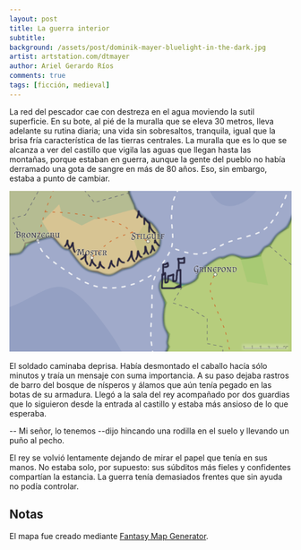 ```yaml
---
layout: post
title: La guerra interior
subtitle:
background: /assets/post/dominik-mayer-bluelight-in-the-dark.jpg
artist: artstation.com/dtmayer
author: Ariel Gerardo Ríos
comments: true
tags: [ficción, medieval]
---
```


La red del pescador cae con destreza en el agua moviendo la sutil superficie.
En su bote, al pié de la muralla que se eleva 30 metros, lleva adelante su
rutina diaria; una vida sin sobresaltos, tranquila, igual que la brisa fría
característica de las tierras centrales. La muralla que es lo que se alcanza a
ver del castillo que vigila las aguas que llegan hasta las montañas, porque
estaban en guerra, aunque la gente del pueblo no había derramado una gota de
sangre en más de 80 años. Eso, sin embargo, estaba a punto de cambiar.

![Mapa del reino](/assets/post/map-4.png)

El soldado caminaba deprisa. Había desmontado el caballo hacía sólo minutos y
traía un mensaje con suma importancia. A su paso dejaba rastros de barro del
bosque de nísperos y álamos que aún tenía pegado en las botas de su armadura.
Llegó a la sala del rey acompañado por dos guardias que lo siguieron desde la
entrada al castillo y estaba más ansioso de lo que esperaba.

-- Mi señor, lo tenemos --dijo hincando una rodilla en el suelo y llevando un
puño al pecho.

El rey se volvió lentamente dejando de mirar el papel que tenía en sus manos.
No estaba solo, por supuesto: sus súbditos más fieles y confidentes compartían
la estancia. La guerra tenía demasiados frentes que sin ayuda no podía
controlar.


## Notas

El mapa fue creado mediante [Fantasy Map Generator][1].

[1]: https://azgaar.github.io/Fantasy-Map-Generator/
